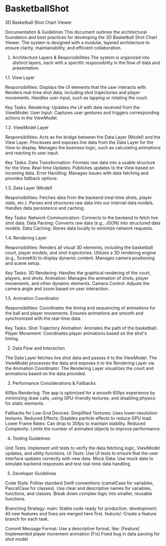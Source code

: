 # BasketballShot
3D Basketball Shot Chart Viewer

Documentation & Guidelines
This document outlines the architectural foundation and best practices for developing the 3D Basketball Shot Chart Viewer. The system is designed with a modular, layered architecture to ensure clarity, maintainability, and efficient collaboration.

1. Architecture Layers & Responsibilities
The system is organized into distinct layers, each with a specific responsibility in the flow of data and presentation.

1.1. View Layer

Responsibilities:
Displays the UI elements that the user interacts with.
Renders real-time shot data, including shot trajectories and player movements.
Handles user input, such as tapping or rotating the court.

Key Tasks:
Rendering: Updates the UI with data received from the ViewModel.
User Input: Captures user gestures and triggers corresponding actions in the ViewModel.

1.2. ViewModel Layer

Responsibilities:
Acts as the bridge between the Data Layer (Model) and the View Layer.
Processes and exposes live data from the Data Layer for the View to display.
Manages the business logic, such as calculating animations and reacting to user input.

Key Tasks:
Data Transformation: Formats raw data into a usable structure for the View.
Real-time Updates: Publishes updates to the View based on incoming data.
Error Handling: Manages issues with data fetching and provides fallback options.

1.3. Data Layer (Model)

Responsibilities:
Fetches data from the backend (real-time shots, player stats, etc.).
Parses and structures raw data into our internal data models.
Handles data persistence and caching.

Key Tasks:
Network Communication: Connects to the backend to fetch live shot data.
Data Parsing: Converts raw data (e.g., JSON) into structured data models.
Data Caching: Stores data locally to minimize network requests.

1.4. Rendering Layer

Responsibilities:
Renders all visual 3D elements, including the basketball court, player models, and shot trajectories.
Utilizes a 3D rendering engine (e.g., SceneKit) to display dynamic content.
Manages camera positioning and scene setup.

Key Tasks:
3D Rendering: Handles the graphical rendering of the court, players, and shots.
Animation: Manages the animation of shots, player movements, and other dynamic elements.
Camera Control: Adjusts the camera angle and zoom based on user interaction.

1.5. Animation Coordinator

Responsibilities:
Coordinates the timing and sequencing of animations for the ball and player movements.
Ensures animations are smooth and synchronized with the real-time data.

Key Tasks:
Shot Trajectory Animation: Animates the path of the basketball.
Player Movement: Coordinates player animations based on the shot's timing.

2. Data Flow and Interaction

The Data Layer fetches live shot data and passes it to the ViewModel.
The ViewModel processes the data and exposes it to the Rendering Layer via the Animation Coordinator.
The Rendering Layer visualizes the court and animations based on the data provided.

3. Performance Considerations & Fallbacks

60fps Rendering: The app is optimized for a smooth 60fps experience by minimizing draw calls, using GPU-friendly textures, and disabling physics for static elements.

Fallbacks for Low-End Devices:
Simplified Textures: Uses lower-resolution textures.
Reduced Effects: Disables particle effects to reduce GPU load.
Lower Frame Rates: Can drop to 30fps to maintain stability.
Reduced Complexity: Limits the number of animated objects to improve performance.

4. Testing Guidelines

Unit Tests: Implement unit tests to verify the data fetching logic, ViewModel updates, and utility functions.
UI Tests: Use UI tests to ensure that the user interface updates correctly with new data.
Mock Data: Use mock data to simulate backend responses and test real-time data handling.

5. Developer Guidelines

Code Style:
Follow standard Swift conventions (camelCase for variables, PascalCase for classes).
Use clear and descriptive names for variables, functions, and classes.
Break down complex logic into smaller, reusable functions.

Branching Strategy:
main: Stable code ready for production.
development: All new features and fixes are merged here first.
feature/<branch-name>: Create a feature branch for each task.

Commit Message Format:
Use a descriptive format, like:
[Feature] Implemented player movement animation
[Fix] Fixed bug in data parsing for shot model
